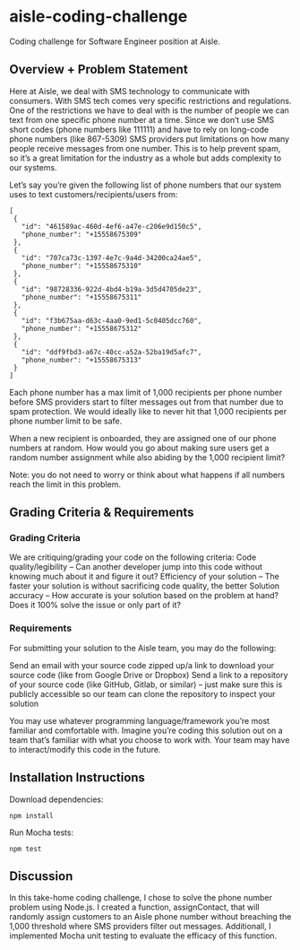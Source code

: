 # aisle-coding-challenge
Coding challenge for Software Engineer position at Aisle.

## Overview + Problem Statement

Here at Aisle, we deal with SMS technology to communicate with consumers. With SMS tech comes very specific restrictions and regulations. One of the restrictions we have to deal with is the number of people we can text from one specific phone number at a time. Since we don’t use SMS short codes (phone numbers like 111111) and have to rely on long-code phone numbers (like 867-5309) SMS providers put limitations on how many people receive messages from one number. This is to help prevent spam, so it’s a great limitation for the industry as a whole but adds complexity to our systems.

Let’s say you’re given the following list of phone numbers that our system uses to text customers/recipients/users from:
```
[
 {
   "id": "461589ac-460d-4ef6-a47e-c206e9d150c5",
   "phone_number": "+15558675309"
 },
 {
   "id": "707ca73c-1397-4e7c-9a4d-34200ca24ae5",
   "phone_number": "+15558675310"
 },
 {
   "id": "98728336-922d-4bd4-b19a-3d5d4705de23",
   "phone_number": "+15558675311"
 },
 {
   "id": "f3b675aa-d63c-4aa0-9ed1-5c0405dcc760",
   "phone_number": "+15558675312"
 },
 {
   "id": "ddf9fbd3-a67c-40cc-a52a-52ba19d5afc7",
   "phone_number": "+15558675313"
 }
]
```

Each phone number has a max limit of 1,000 recipients per phone number before SMS providers start to filter messages out from that number due to spam protection. We would ideally like to never hit that 1,000 recipients per phone number limit to be safe.

When a new recipient is onboarded, they are assigned one of our phone numbers at random. How would you go about making sure users get a random number assignment while also abiding by the 1,000 recipient limit?

Note: you do not need to worry or think about what happens if all numbers reach the limit in this problem.

## Grading Criteria & Requirements

### Grading Criteria

We are critiquing/grading your code on the following criteria:
Code quality/legibility – Can another developer jump into this code without knowing much about it and figure it out?
Efficiency of your solution – The faster your solution is without sacrificing code quality, the better
Solution accuracy – How accurate is your solution based on the problem at hand? Does it 100% solve the issue or only part of it?

### Requirements

For submitting your solution to the Aisle team, you may do the following:

Send an email with your source code zipped up/a link to download your source code (like from Google Drive or Dropbox)
Send a link to a repository of your source code (like GitHub, Gitlab, or similar) – just make sure this is publicly accessible so our team can clone the repository to inspect your solution

You may use whatever programming language/framework you’re most familiar and comfortable with. Imagine you’re coding this solution out on a team that’s familiar with what you choose to work with. Your team may have to interact/modify this code in the future.

## Installation Instructions

Download dependencies:
```
npm install
```

Run Mocha tests:
```
npm test
```

## Discussion

In this take-home coding challenge, I chose to solve the phone number problem using Node.js. I created a function, assignContact, that will randomly assign customers to an Aisle phone number without breaching the 1,000 threshold where SMS providers filter out messages. Additionall, I implemented Mocha unit testing to evaluate the efficacy of this function.
